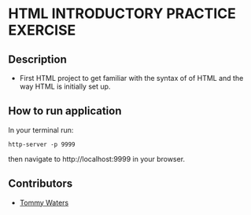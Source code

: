 # HTML INTRODUCTORY PRACTICE EXERCISE

## Description
- First HTML project to get familiar with the syntax of of HTML and the way HTML is initially set up.

## How to run application
In your terminal run:
```
http-server -p 9999
```
then navigate to http://localhost:9999 in your browser.

## Contributors
- [Tommy Waters](https://github.com/Thomaswaters05)